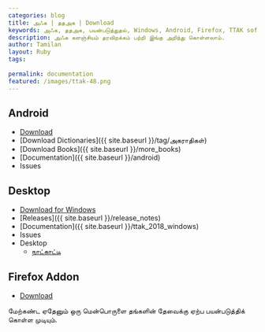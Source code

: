 ```yaml
---
categories: blog
title: அ‍ஃக | ததஅக | Download
keywords: அ‍ஃக, ததஅக, பயன்படுத்துதல், Windows, Android, Firefox, TTAK softwares
description: அ‍ஃக களஞ்சியம் தரவிறக்கம் பற்றி இங்கு அறிந்து கொள்ளலாம்.
author: Tamilan
layout: Ruby
tags: 
 
permalink: documentation
featured: /images/ttak-48.png
---
```


## Android
- [Download](https://github.com/ThaniThamizhAkarathiKalanjiyam/win_ttak/raw/ttak_apk/ttak_287.apk)
- [Download Dictionaries]({{ site.baseurl }}/tag/அகராதிகள்)
- [Download Books]({{ site.baseurl }}/more_books)
- [Documentation]({{ site.baseurl }}/android)
- Issues

## Desktop
- [Download for Windows](https://github.com/ThaniThamizhAkarathiKalanjiyam/win_ttak/archive/master.zip)
- [Releases]({{ site.baseurl }}/release_notes)
- [Documentation]({{ site.baseurl }}/ttak_2018_windows)
- Issues
- Desktop
	- [நாட்காட்டி](ttak_date_time)

## Firefox Addon
- [Download](https://addons.mozilla.org/en-US/firefox/addon/thanithamizhakarathikalanjiyam/)

மேற்கண்ட ஏதேனும் ஒரு மென்பொருளை தங்களின் தேவைக்கு ஏற்ப பயன்படுத்திக் கொள்ள முடியும்.

